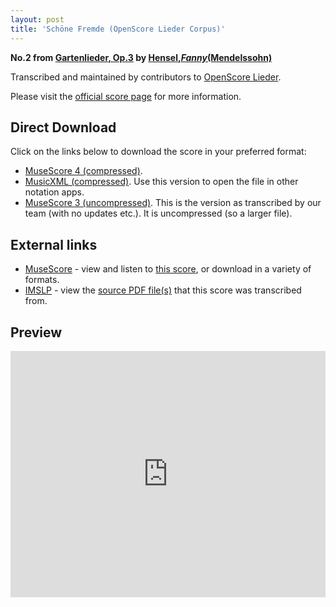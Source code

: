 ```yaml
---
layout: post
title: 'Schöne Fremde (OpenScore Lieder Corpus)'
---
```


__No.2 from [Gartenlieder, Op.3](https://fourscoreandmore.org/openscore/lieder/Hensel,_Fanny_%28Mendelssohn%29/Gartenlieder,_Op.3/) by [Hensel,_Fanny_(Mendelssohn)](https://fourscoreandmore.org/openscore/lieder/Hensel,_Fanny_%28Mendelssohn%29)__

Transcribed and maintained by contributors to [OpenScore Lieder].

Please visit the [official score page] for more information.

[official score page]: https://musescore.com/openscore-lieder-corpus/scores/6023075
[OpenScore Lieder]: https://musescore.com/openscore-lieder-corpus

## Direct Download

Click on the links below to download the score in your preferred format:
- [MuseScore 4 (compressed)](https://fourscoreandmore.org/openscore/lieder/Hensel,_Fanny_%28Mendelssohn%29/Gartenlieder,_Op.3/2_Sch%C3%B6ne_Fremde.mscz).
- [MusicXML (compressed)](https://fourscoreandmore.org/openscore/lieder/Hensel,_Fanny_%28Mendelssohn%29/Gartenlieder,_Op.3/2_Sch%C3%B6ne_Fremde.mxl). Use this version to open the file in other notation apps.
- [MuseScore 3 (uncompressed)](https://raw.githubusercontent.com/OpenScore/Lieder/refs/heads/main/scores/Hensel,_Fanny_%28Mendelssohn%29/Gartenlieder,_Op.3/2_Sch%C3%B6ne_Fremde/lc6023075.mscx). This is the version as transcribed by our team (with no updates etc.). It is uncompressed (so a larger file).

## External links

- [MuseScore] - view and listen to [this score][MuseScore], or download in a variety of formats.
- [IMSLP] - view the [source PDF file(s)][IMSLP] that this score was transcribed from.

[MuseScore]: https://musescore.com/score/6023075
[IMSLP]: https://imslp.org/wiki/Special:ReverseLookup/558571

## Preview

<iframe width="100%" height="394" src="https://musescore.com/openscore-lieder-corpus/scores/6023075/embed" frameborder="0" allowfullscreen allow="autoplay; fullscreen"></iframe>
